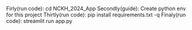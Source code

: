 Firly(run code): cd NCKH_2024_App
Secondly(guide): Create python env for this project
Thirtly(run code): pip install requirements.txt -q
Finaly(run code): streamlit run app.py
